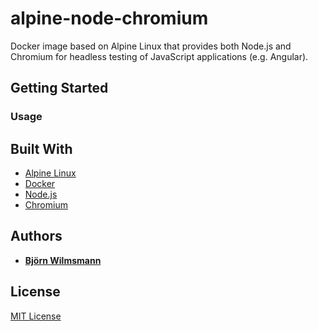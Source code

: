 # alpine-node-chromium
Docker image based on Alpine Linux that provides both Node.js and Chromium for headless testing of JavaScript applications (e.g. Angular).

## Getting Started

### Usage

## Built With

* [Alpine Linux](https://alpinelinux.org/)
* [Docker](https://www.docker.com/)
* [Node.js](https://nodejs.org)
* [Chromium](https://www.chromium.org/Home)

## Authors

* **[Björn Wilmsmann](https://bjoernkw.com)**

## License

[MIT License](https://github.com/BjoernKW/alpine-node-chromium/blob/master/LICENSE)
